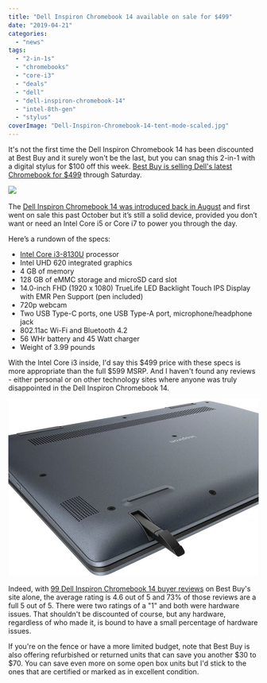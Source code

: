 ```yaml
---
title: "Dell Inspiron Chromebook 14 available on sale for $499"
date: "2019-04-21"
categories: 
  - "news"
tags: 
  - "2-in-1s"
  - "chromebooks"
  - "core-i3"
  - "deals"
  - "dell"
  - "dell-inspiron-chromebook-14"
  - "intel-8th-gen"
  - "stylus"
coverImage: "Dell-Inspiron-Chromebook-14-tent-mode-scaled.jpg"
---
```


It's not the first time the Dell Inspiron Chromebook 14 has been discounted at Best Buy and it surely won't be the last, but you can snag this 2-in-1 with a digital stylus for $100 off this week. [Best Buy is selling Dell's latest Chromebook for $499](https://www.bestbuy.com/site/dell-inspiron-2-in-1-14-touch-screen-chromebook-intel-core-i3-4gb-memory-128gb-emmc-flash-memory-urban-gray/6299820.p?skuId=6299820) through Saturday.

[![](https://i0.wp.com/www.aboutchromebooks.com/wp-content/uploads/2019/04/Dell-Inspiron-Chromebook-14-Best-Buy-April-sale.png?fit=800%2C460&ssl=1)](https://www.bestbuy.com/site/dell-inspiron-2-in-1-14-touch-screen-chromebook-intel-core-i3-4gb-memory-128gb-emmc-flash-memory-urban-gray/6299820.p?skuId=6299820)

The [Dell Inspiron Chromebook 14 was introduced back in August](https://www.aboutchromebooks.com/news/dell-insipiron-14-chromebook-price-release-date-availability/) and first went on sale this past October but it’s still a solid device, provided you don’t want or need an Intel Core i5 or Core i7 to power you through the day.

Here’s a rundown of the specs:

- [Intel Core i3-8130U](https://ark.intel.com/content/www/us/en/ark/products/137977/intel-core-i3-8130u-processor-4m-cache-up-to-3-40-ghz.html) processor
- Intel UHD 620 integrated graphics
- 4 GB of memory
- 128 GB of eMMC storage and microSD card slot
- 14.0-inch FHD (1920 x 1080) TrueLife LED Backlight Touch IPS Display with EMR Pen Support (pen included)
- 720p webcam
- Two USB Type-C ports, one USB Type-A port, microphone/headphone jack
- 802.11ac Wi-Fi and Bluetooth 4.2
- 56 WHr battery and 45 Watt charger
- Weight of 3.99 pounds

With the Intel Core i3 inside, I'd say this $499 price with these specs is more appropriate than the full $599 MSRP. And I haven't found any reviews - either personal or on other technology sites where anyone was truly disappointed in the Dell Inspiron Chromebook 14.

![](images/Dell-Inspiron-Chromebook-14-stylus.jpg)

Indeed, with [99 Dell Inspiron Chromebook 14 buyer reviews](https://www.bestbuy.com/site/reviews/dell-inspiron-2-in-1-14-touch-screen-chromebook-intel-core-i3-4gb-memory-128gb-emmc-flash-memory-urban-gray/6299820) on Best Buy's site alone, the average rating is 4.6 out of 5 and 73% of those reviews are a full 5 out of 5. There were two ratings of a "1" and both were hardware issues. That shouldn't be discounted of course, but any hardware, regardless of who made it, is bound to have a small percentage of hardware issues.

If you're on the fence or have a more limited budget, note that Best Buy is also offering refurbished or returned units that can save you another $30 to $70. You can save even more on some open box units but I'd stick to the ones that are certified or marked as in excellent condition.

